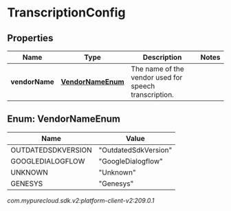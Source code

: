 # TranscriptionConfig


## Properties

| Name | Type | Description | Notes |
| ------------ | ------------- | ------------- | ------------- |
| **vendorName** | [**VendorNameEnum**](#Enum--VendorNameEnum) | The name of the vendor used for speech transcription. |  |


## Enum: VendorNameEnum

| Name | Value |
| ---- | ----- |
| OUTDATEDSDKVERSION | &quot;OutdatedSdkVersion&quot; | 
| GOOGLEDIALOGFLOW | &quot;GoogleDialogflow&quot; | 
| UNKNOWN | &quot;Unknown&quot; | 
| GENESYS | &quot;Genesys&quot; | 




_com.mypurecloud.sdk.v2:platform-client-v2:209.0.1_
